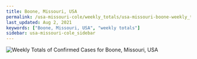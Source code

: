 ```yaml
---
title: Boone, Missouri, USA
permalink: /usa-missouri-cole/weekly_totals/usa-missouri-boone-weekly_totals.html
last_updated: Aug 2, 2021
keywords: ["Boone, Missouri, USA", "weekly totals"]
sidebar: usa-missouri-cole_sidebar
---
```


![Weekly Totals of Confirmed Cases for Boone, Missouri, USA](/covid_tracker/images/graphs/usa-missouri-boone-weekly_totals_graph.png)
